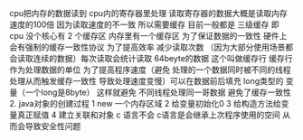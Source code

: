 cpu把内存的数据读到 cpu内的寄存器里处理 读取寄存器的数据大概是读取内存速度的100倍
因为读取速度的不一致 所以需要缓存
目前一般都是 三级缓存 即 cpu 没个核心有 2 个缓存区  内存里有一个缓存区
为了保证数据的一致性  硬件上会有强制的缓存一致性协议
为了提高效率 减少读取次数 （因为大部分使用场景都会读取连续的数据）每次读取会统计读取 64beyte的数据 这个叫做缓存行
缓存行作为处理数据的单位 为了提高程序速度（避免 处理的一个数据同时被不同的线程处理从而触发缓存一致性 导致处理速度变慢）可以在数据前后填充 long类型的
变量（一个long是8byte） 这样就避免 不同线程处理同一哥数据 避免了缓存一致性
2. java对象的创建过程
   1 new 一个内存区域 
   2 给变量初始化0
   3 给构造方法给变量真正赋值
   4 建立关联和对象
   c 语言不会 c语言是会继承上次程序使用的空间 从而会导致安全性问题